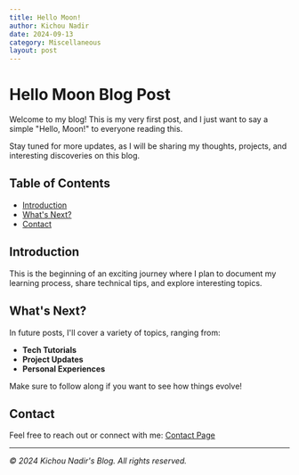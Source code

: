 ```yaml
---
title: Hello Moon!
author: Kichou Nadir
date: 2024-09-13
category: Miscellaneous
layout: post
---
```


# Hello Moon Blog Post

Welcome to my blog! This is my very first post, and I just want to say a simple "Hello, Moon!" to everyone reading this.

Stay tuned for more updates, as I will be sharing my thoughts, projects, and interesting discoveries on this blog.

## Table of Contents

- [Introduction](#introduction)
- [What's Next?](#whats-next)
- [Contact](#contact)

## Introduction

This is the beginning of an exciting journey where I plan to document my learning process, share technical tips, and explore interesting topics.

## What's Next?

In future posts, I'll cover a variety of topics, ranging from:

- **Tech Tutorials**
- **Project Updates**
- **Personal Experiences**

Make sure to follow along if you want to see how things evolve!

## Contact

Feel free to reach out or connect with me: [Contact Page](/contact)

---

_© 2024 Kichou Nadir's Blog. All rights reserved._